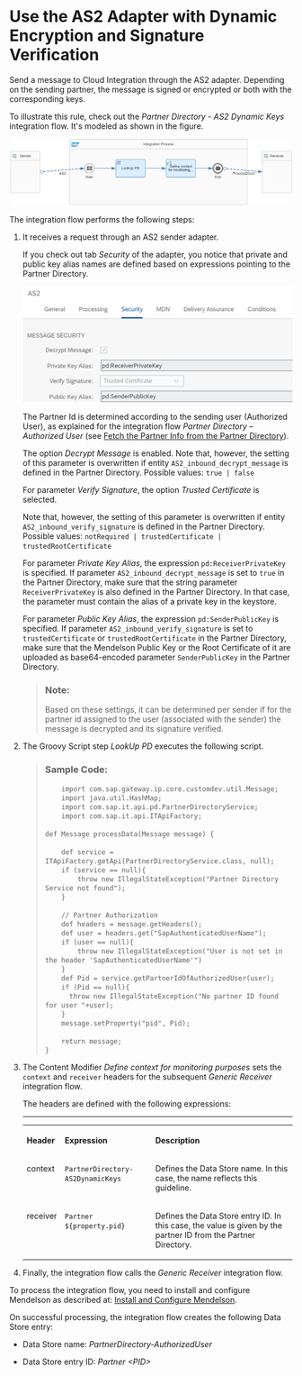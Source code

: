 <!-- loio2cd252c075d74d08b4b551ac500b7833 -->

# Use the AS2 Adapter with Dynamic Encryption and Signature Verification

Send a message to Cloud Integration through the AS2 adapter. Depending on the sending partner, the message is signed or encrypted or both with the corresponding keys.

To illustrate this rule, check out the *Partner Directory - AS2 Dynamic Keys* integration flow. It's modeled as shown in the figure.

 ![](images/Guidelines_Partner_Directory_AS2_Dynamic_Keys_7a41ca2.png) 

The integration flow performs the following steps:

1.  It receives a request through an AS2 sender adapter.

    If you check out tab *Security* of the adapter, you notice that private and public key alias names are defined based on expressions pointing to the Partner Directory.

    ![](images/Design_Guidelines_Patrner_Directory_AS2_fe19f3c.png)

    The Partner Id is determined according to the sending user \(Authorized User\), as explained for the integration flow *Partner Directory – Authorized User* \(see [Fetch the Partner Info from the Partner Directory](fetch-the-partner-info-from-the-partner-directory-a44a1f9.md)\).

    The option *Decrypt Message* is enabled. Note that, however, the setting of this parameter is overwritten if entity `AS2_inbound_decrypt_message` is defined in the Partner Directory. Possible values: `true | false`

    For parameter *Verify Signature*, the option *Trusted Certificate* is selected.

    Note that, however, the setting of this parameter is overwritten if entity `AS2_inbound_verify_signature` is defined in the Partner Directory. Possible values: `notRequired | trustedCertificate | trustedRootCertificate`

    For parameter *Private Key Alias*, the expression `pd:ReceiverPrivateKey` is specified. If parameter `AS2_inbound_decrypt_message` is set to `true` in the Partner Directory, make sure that the string parameter `ReceiverPrivateKey` is also defined in the Partner Directory. In that case, the parameter must contain the alias of a private key in the keystore.

    For parameter *Public Key Alias*, the expression `pd:SenderPublicKey` is specified. If parameter `AS2_inbound_verify_signature` is set to `trustedCertificate` or `trustedRootCertificate` in the Partner Directory, make sure that the Mendelson Public Key or the Root Certificate of it are uploaded as base64-encoded parameter `SenderPublicKey` in the Partner Directory.

    > ### Note:  
    > Based on these settings, it can be determined per sender if for the partner id assigned to the user \(associated with the sender\) the message is decrypted and its signature verified.

2.  The Groovy Script step *LookUp PD* executes the following script.

    > ### Sample Code:  
    > ```
    >     import com.sap.gateway.ip.core.customdev.util.Message;
    >     import java.util.HashMap;
    >     import com.sap.it.api.pd.PartnerDirectoryService;
    >     import com.sap.it.api.ITApiFactory;
    > 
    > def Message processData(Message message) {
    > 
    >     def service = ITApiFactory.getApi(PartnerDirectoryService.class, null); 
    >     if (service == null){
    >         throw new IllegalStateException("Partner Directory Service not found");
    >     }
    > 	
    >     // Partner Authorization
    >     def headers = message.getHeaders();
    >     def user = headers.get("SapAuthenticatedUserName");
    >     if (user == null){
    >         throw new IllegalStateException("User is not set in the header 'SapAuthenticatedUserName'")      
    >     }
    >     def Pid = service.getPartnerIdOfAuthorizedUser(user);
    >     if (Pid == null){
    > 		throw new IllegalStateException("No partner ID found for user "+user);
    >     }
    >     message.setProperty("pid", Pid);    
    > 
    >     return message;
    > }
    > ```

3.  The Content Modifier *Define context for monitoring purposes* sets the `context` and `receiver` headers for the subsequent *Generic Receiver* integration flow.

    The headers are defined with the following expressions:

    ****


    <table>
    <tr>
    <th valign="top">

    Header


    
    </th>
    <th valign="top">

    Expression


    
    </th>
    <th valign="top">

    Description


    
    </th>
    </tr>
    <tr>
    <td valign="top">

    context


    
    </td>
    <td valign="top">

    `PartnerDirectory-AS2DynamicKeys`


    
    </td>
    <td valign="top">

    Defines the Data Store name. In this case, the name reflects this guideline.


    
    </td>
    </tr>
    <tr>
    <td valign="top">

    receiver


    
    </td>
    <td valign="top">

     `Partner ${property.pid}` 


    
    </td>
    <td valign="top">

    Defines the Data Store entry ID. In this case, the value is given by the partner ID from the Partner Directory.


    
    </td>
    </tr>
    </table>
    
4.  Finally, the integration flow calls the *Generic Receiver* integration flow.


To process the integration flow, you need to install and configure Mendelson as described at: [Install and Configure Mendelson](install-and-configure-mendelson-cfa038e.md).

On successful processing, the integration flow creates the following Data Store entry:

-   Data Store name: *PartnerDirectory-AuthorizedUser*

-   Data Store entry ID: *Partner <PID\>*


